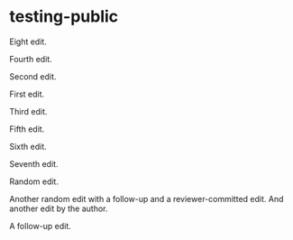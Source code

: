 # testing-public

Eight edit.

Fourth edit.

Second edit.

First edit.

Third edit.

Fifth edit.

Sixth edit.

Seventh edit.

Random edit.

Another random edit with a follow-up and a reviewer-committed edit.  And another edit by the author.

A follow-up edit.
